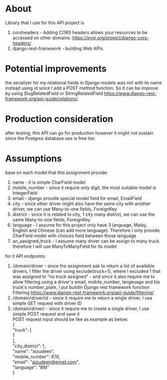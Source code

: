 

# About
Library that I use for this API project is 
1. corsheaders - Adding CORS headers allows your resources to be accessed on other domains. 
https://pypi.org/project/django-cors-headers/
2. django-rest-framework - building Web APIs.

# Potential improvements
the serializer for my relational fields in Django models was not with its name instead using id since I add a POST method function. So it can be improve by using SlugRelatedField or StringRelatedField
https://www.django-rest-framework.org/api-guide/relations/

# Production consideration
after testing, this API can go for production however it might not sustain since the Postgres database use is free tier.

# Assumptions
base on each model that this assignment provide:
1. name - it is simple CharField model 
2. mobile_number - since it require only digit, the most suitable model is IntegerField
3. email - django provide special model field for email, EmailField
4. city - since other driver might also have the same city with another driver, we can use Many-to-one fields, ForeignKey
5. district - since it is related to city, 1 city many district, we can use the same Many-to-one fields, ForeignKey
6. language - I assume for this project only have 3 language, Malay, English and Chinese (can add more language). Therefore I only provide CharField model with choices field between those language
7. an_aasigned_truck - I assume many driver can be assign to many truck. therefore I will use ManyToManyField for its model 

for it API endpoints: 
1. /domain/driver - since the assignment ask to return a list of available drivers, I filter the driver using exclude(truck=1), where I excluded 1 that was assigned to "no truck assigned"
                  - and since it also require me to allow filtering using a driver's email, mobile_number, langeuage and his truck's number_plate, I put buildin Django rest framework function Filtering
                  https://www.django-rest-framework.org/api-guide/filtering/
2. /domain/driver/id - since it require me to return a single driver, I use simple GET request with driver ID
3. /domain/driver/ - since it require me to create a single driver, I use simple POST request and save it
<br>POST request input should be like as example as below:
<br>   {
<br>        "truck": [
<br>            1
<br>        ],
<br>        "city_district": 1,
<br>        "name": "aizudeen",
<br>        "mobile_number": 876,
<br>        "email": "aizudeen@email.com",
<br>        "language": "BM"
<br>    }
